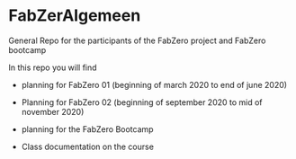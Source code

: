 # FabZerAlgemeen
General Repo for the participants of the FabZero project and FabZero bootcamp 

In this repo you will find
- planning for FabZero 01 (beginning of march 2020 to end of june 2020)
- Planning for FabZero 02 (beginning of september 2020 to mid of november 2020)
- planning for the FabZero Bootcamp

- Class documentation on the course

